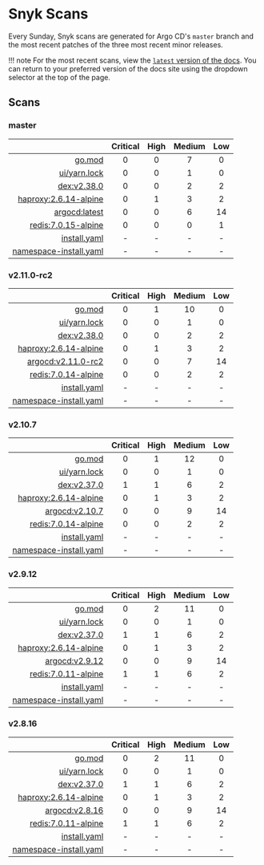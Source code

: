 # Snyk Scans

Every Sunday, Snyk scans are generated for Argo CD's `master` branch and the most recent patches of the three most
recent minor releases.

!!! note
    For the most recent scans, view the [`latest` version of the docs](https://argo-cd.readthedocs.io/en/latest/snyk/).
    You can return to your preferred version of the docs site using the dropdown selector at the top of the page.

## Scans

### master

|    | Critical | High | Medium | Low |
|---:|:--------:|:----:|:------:|:---:|
| [go.mod](master/argocd-test.html) | 0 | 0 | 7 | 0 |
| [ui/yarn.lock](master/argocd-test.html) | 0 | 0 | 1 | 0 |
| [dex:v2.38.0](master/ghcr.io_dexidp_dex_v2.38.0.html) | 0 | 0 | 2 | 2 |
| [haproxy:2.6.14-alpine](master/haproxy_2.6.14-alpine.html) | 0 | 1 | 3 | 2 |
| [argocd:latest](master/quay.io_argoproj_argocd_latest.html) | 0 | 0 | 6 | 14 |
| [redis:7.0.15-alpine](master/redis_7.0.15-alpine.html) | 0 | 0 | 0 | 1 |
| [install.yaml](master/argocd-iac-install.html) | - | - | - | - |
| [namespace-install.yaml](master/argocd-iac-namespace-install.html) | - | - | - | - |

### v2.11.0-rc2

|    | Critical | High | Medium | Low |
|---:|:--------:|:----:|:------:|:---:|
| [go.mod](v2.11.0-rc2/argocd-test.html) | 0 | 1 | 10 | 0 |
| [ui/yarn.lock](v2.11.0-rc2/argocd-test.html) | 0 | 0 | 1 | 0 |
| [dex:v2.38.0](v2.11.0-rc2/ghcr.io_dexidp_dex_v2.38.0.html) | 0 | 0 | 2 | 2 |
| [haproxy:2.6.14-alpine](v2.11.0-rc2/haproxy_2.6.14-alpine.html) | 0 | 1 | 3 | 2 |
| [argocd:v2.11.0-rc2](v2.11.0-rc2/quay.io_argoproj_argocd_v2.11.0-rc2.html) | 0 | 0 | 7 | 14 |
| [redis:7.0.14-alpine](v2.11.0-rc2/redis_7.0.14-alpine.html) | 0 | 0 | 2 | 2 |
| [install.yaml](v2.11.0-rc2/argocd-iac-install.html) | - | - | - | - |
| [namespace-install.yaml](v2.11.0-rc2/argocd-iac-namespace-install.html) | - | - | - | - |

### v2.10.7

|    | Critical | High | Medium | Low |
|---:|:--------:|:----:|:------:|:---:|
| [go.mod](v2.10.7/argocd-test.html) | 0 | 1 | 12 | 0 |
| [ui/yarn.lock](v2.10.7/argocd-test.html) | 0 | 0 | 1 | 0 |
| [dex:v2.37.0](v2.10.7/ghcr.io_dexidp_dex_v2.37.0.html) | 1 | 1 | 6 | 2 |
| [haproxy:2.6.14-alpine](v2.10.7/haproxy_2.6.14-alpine.html) | 0 | 1 | 3 | 2 |
| [argocd:v2.10.7](v2.10.7/quay.io_argoproj_argocd_v2.10.7.html) | 0 | 0 | 9 | 14 |
| [redis:7.0.14-alpine](v2.10.7/redis_7.0.14-alpine.html) | 0 | 0 | 2 | 2 |
| [install.yaml](v2.10.7/argocd-iac-install.html) | - | - | - | - |
| [namespace-install.yaml](v2.10.7/argocd-iac-namespace-install.html) | - | - | - | - |

### v2.9.12

|    | Critical | High | Medium | Low |
|---:|:--------:|:----:|:------:|:---:|
| [go.mod](v2.9.12/argocd-test.html) | 0 | 2 | 11 | 0 |
| [ui/yarn.lock](v2.9.12/argocd-test.html) | 0 | 0 | 1 | 0 |
| [dex:v2.37.0](v2.9.12/ghcr.io_dexidp_dex_v2.37.0.html) | 1 | 1 | 6 | 2 |
| [haproxy:2.6.14-alpine](v2.9.12/haproxy_2.6.14-alpine.html) | 0 | 1 | 3 | 2 |
| [argocd:v2.9.12](v2.9.12/quay.io_argoproj_argocd_v2.9.12.html) | 0 | 0 | 9 | 14 |
| [redis:7.0.11-alpine](v2.9.12/redis_7.0.11-alpine.html) | 1 | 1 | 6 | 2 |
| [install.yaml](v2.9.12/argocd-iac-install.html) | - | - | - | - |
| [namespace-install.yaml](v2.9.12/argocd-iac-namespace-install.html) | - | - | - | - |

### v2.8.16

|    | Critical | High | Medium | Low |
|---:|:--------:|:----:|:------:|:---:|
| [go.mod](v2.8.16/argocd-test.html) | 0 | 2 | 11 | 0 |
| [ui/yarn.lock](v2.8.16/argocd-test.html) | 0 | 0 | 1 | 0 |
| [dex:v2.37.0](v2.8.16/ghcr.io_dexidp_dex_v2.37.0.html) | 1 | 1 | 6 | 2 |
| [haproxy:2.6.14-alpine](v2.8.16/haproxy_2.6.14-alpine.html) | 0 | 1 | 3 | 2 |
| [argocd:v2.8.16](v2.8.16/quay.io_argoproj_argocd_v2.8.16.html) | 0 | 0 | 9 | 14 |
| [redis:7.0.11-alpine](v2.8.16/redis_7.0.11-alpine.html) | 1 | 1 | 6 | 2 |
| [install.yaml](v2.8.16/argocd-iac-install.html) | - | - | - | - |
| [namespace-install.yaml](v2.8.16/argocd-iac-namespace-install.html) | - | - | - | - |
